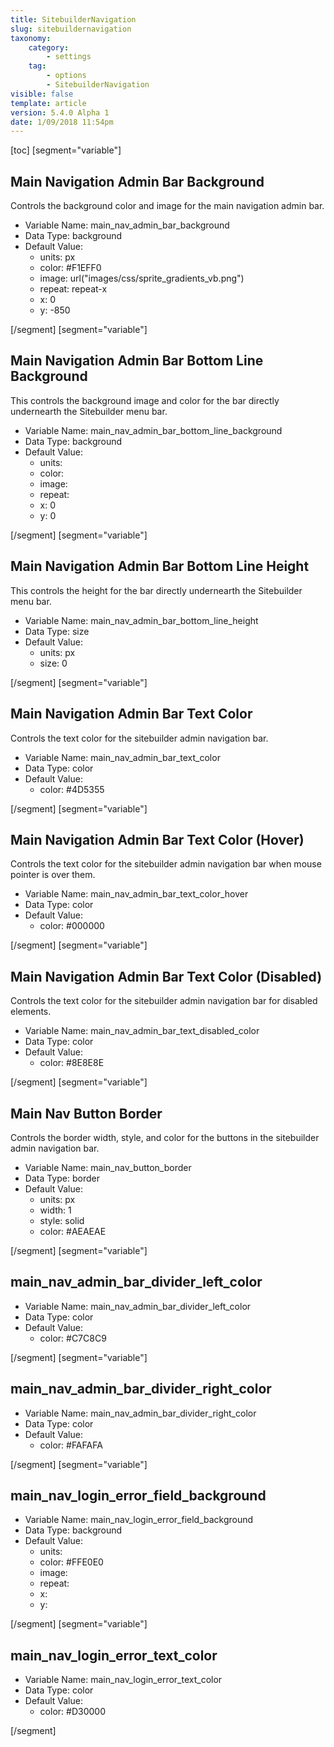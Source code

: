 ```yaml
---
title: SitebuilderNavigation
slug: sitebuildernavigation
taxonomy:
    category:
        - settings
    tag:
        - options
        - SitebuilderNavigation
visible: false
template: article
version: 5.4.0 Alpha 1
date: 1/09/2018 11:54pm
---
```


[toc]
[segment="variable"]

## Main Navigation Admin Bar Background
Controls the background color and image for the main navigation admin bar.



- Variable Name: main_nav_admin_bar_background
- Data Type: background
- Default Value: 
	- units: px
	- color: #F1EFF0
	- image: url("images/css/sprite_gradients_vb.png")
	- repeat: repeat-x
	- x: 0
	- y: -850


[/segment]
[segment="variable"]

## Main Navigation Admin Bar Bottom Line Background
This controls the background image and color for the bar directly undernearth the Sitebuilder menu bar.



- Variable Name: main_nav_admin_bar_bottom_line_background
- Data Type: background
- Default Value: 
	- units: 
	- color: 
	- image: 
	- repeat: 
	- x: 0
	- y: 0


[/segment]
[segment="variable"]

## Main Navigation Admin Bar Bottom Line Height
This controls the height for the bar directly undernearth the Sitebuilder menu bar.



- Variable Name: main_nav_admin_bar_bottom_line_height
- Data Type: size
- Default Value: 
	- units: px
	- size: 0


[/segment]
[segment="variable"]

## Main Navigation Admin Bar Text Color
Controls the text color for the sitebuilder admin navigation bar.



- Variable Name: main_nav_admin_bar_text_color
- Data Type: color
- Default Value: 
	- color: #4D5355


[/segment]
[segment="variable"]

## Main Navigation Admin Bar Text Color (Hover)
Controls the text color for the sitebuilder admin navigation bar when mouse pointer is over them.



- Variable Name: main_nav_admin_bar_text_color_hover
- Data Type: color
- Default Value: 
	- color: #000000


[/segment]
[segment="variable"]

## Main Navigation Admin Bar Text Color (Disabled)
Controls the text color for the sitebuilder admin navigation bar for disabled elements.



- Variable Name: main_nav_admin_bar_text_disabled_color
- Data Type: color
- Default Value: 
	- color: #8E8E8E


[/segment]
[segment="variable"]

## Main Nav Button Border
Controls the border width, style, and color for the buttons in the sitebuilder admin navigation bar.



- Variable Name: main_nav_button_border
- Data Type: border
- Default Value: 
	- units: px
	- width: 1
	- style: solid
	- color: #AEAEAE


[/segment]
[segment="variable"]

## main_nav_admin_bar_divider_left_color




- Variable Name: main_nav_admin_bar_divider_left_color
- Data Type: color
- Default Value: 
	- color: #C7C8C9


[/segment]
[segment="variable"]

## main_nav_admin_bar_divider_right_color




- Variable Name: main_nav_admin_bar_divider_right_color
- Data Type: color
- Default Value: 
	- color: #FAFAFA


[/segment]
[segment="variable"]

## main_nav_login_error_field_background




- Variable Name: main_nav_login_error_field_background
- Data Type: background
- Default Value: 
	- units: 
	- color: #FFE0E0
	- image: 
	- repeat: 
	- x: 
	- y: 


[/segment]
[segment="variable"]

## main_nav_login_error_text_color




- Variable Name: main_nav_login_error_text_color
- Data Type: color
- Default Value: 
	- color: #D30000


[/segment]
